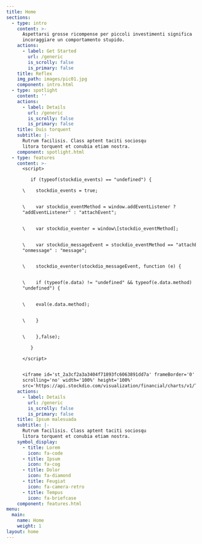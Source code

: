 ```yaml
---
title: Home
sections:
  - type: intro
    content: >-
      Aspettarsi grosse ricompense per piccoli investimenti significa
      incoraggiare un comportamento stupido.
    actions:
      - label: Get Started
        url: /generic
        is_scrolly: false
        is_primary: false
    title: Reflex
    img_path: images/pic01.jpg
    component: intro.html
  - type: spotlight
    content: ''
    actions:
      - label: Details
        url: /generic
        is_scrolly: false
        is_primary: false
    title: Duis torquent
    subtitle: |-
      Rutrum facilisis. Class aptent taciti sociosqu  
      litora torquent et conubia etiam nostra.
    component: spotlight.html
  - type: features
    content: >-
      <script>

         if (typeof(stockdio_events) == "undefined") {

      \    stockdio_events = true;


      \    var stockdio_eventMethod = window.addEventListener ?
      "addEventListener" : "attachEvent";


      \    var stockdio_eventer = window\[stockdio_eventMethod];


      \    var stockdio_messageEvent = stockdio_eventMethod == "attachEvent" ?
      "onmessage" : "message";


      \    stockdio_eventer(stockdio_messageEvent, function (e) {


      \    if (typeof(e.data) != "undefined" && typeof(e.data.method) !=
      "undefined") {


      \    eval(e.data.method);


      \    }


      \    },false);

         }

      </script>


      <iframe id='st_2a3cf2a3a3404f71893fc6063891dd7a' frameBorder='0'
      scrolling='no' width='100%' height='100%'
      src='https://api.stockdio.com/visualization/financial/charts/v1/Ticker?app-key=796FC8FA75684B0990FADB79432CAC11&stockExchange=CRYPTO&symbols=BTC;ETH;XRP;BCH;LTC;&culture=Italian-Italy&motif=Material&palette=Aurora&layoutType=14&googleFont=true&backgroundColor=f7f7f7&labelsColor=2b2d30&onload=st_2a3cf2a3a3404f71893fc6063891dd7a'></iframe>
    actions:
      - label: Details
        url: /generic
        is_scrolly: false
        is_primary: false
    title: Ipsum malesuada
    subtitle: |-
      Rutrum facilisis. Class aptent taciti sociosqu  
      litora torquent et conubia etiam nostra.
    symbol_display:
      - title: Lorem
        icon: fa-code
      - title: Ipsum
        icon: fa-cog
      - title: Dolor
        icon: fa-diamond
      - title: Feugiat
        icon: fa-camera-retro
      - title: Tempus
        icon: fa-briefcase
    component: features.html
menu:
  main:
    name: Home
    weight: 1
layout: home
---
```

